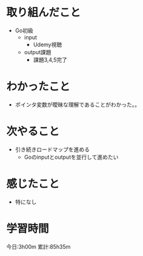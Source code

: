 # 取り組んだこと
  - Go初級
    - input
      - Udemy視聴
    - output課題
      - 課題3,4,5完了

# わかったこと
  - ポインタ変数が曖昧な理解であることがわかった。。

# 次やること
  - 引き続きロードマップを進める
    - Goのinputとoutputを並行して進めたい

# 感じたこと
  - 特になし



# 学習時間
今日:3h00m
累計:85h35m
